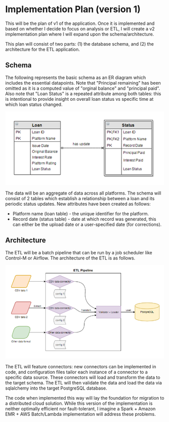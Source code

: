 Implementation Plan (version 1)
===============================

This will be the plan of v1 of the application. Once it is implemented and based on whether I decide to focus on analysis or ETL, I will create a v2 implementation plan where I will expand upon the schema/architecture.

This plan will consist of two parts: (1) the database schema, and (2) the architecture for the ETL application.


## Schema

The following represents the basic schema as an ER diagram which includes the essential datapoints. Note that "Principal remaining" has been omitted as it is a computed value of "orginal balance" and "principal paid". Also note that "Loan Status" is a repeated attribute among both tables: this is intentional to provide insight on overall loan status vs specific time at which loan status changed.

![Schema](images/schema.png)

The data will be an aggregate of data across all platforms. The schema will consist of 2 tables which establish a relationship between a loan and its periodic status updates.  New attributes have been created as follows:

* Platform name (loan table) - the unique identifier for the platform.
* Record date (status table) - date at which record was generated, this can either be the upload date or a user-specified date (for corrections).


## Architecture

The ETL will be a batch pipeline that can be run by a job scheduler like Control-M or Airflow. The architecture of the ETL is as follows.

![Architecture](images/architecture.png)

The ETL will feature connectors: new connectors can be implemented in code, and configuration files tailor each instance of a connector to a specific data source. These connectors will load and transform the data to the target schema. The ETL will then validate the data and load the data via sqlalchemy into the target PostgreSQL database.

The code when implemented this way will lay the foundation for migration to a distributed cloud solution. While this version of the implementation is neither optimally efficient nor fault-tolerant, I imagine a Spark + Amazon EMR + AWS Batch/Lambda implementation will address these problems.
